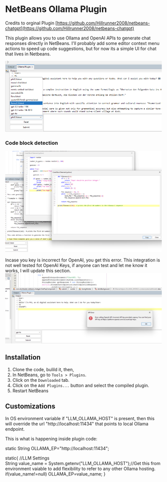 # NetBeans Ollama Plugin

Credits to orginal Plugin [https://github.com/Hillrunner2008/netbeans-chatgpt](https://github.com/Hillrunner2008/netbeans-chatgpt)

This plugin allows you to use Ollama and OpenAI APIs to generate chat responses directly in NetBeans. I'll probably add some editor context menu actions to speed up code suggestions, but for now its a simple UI for chat that lives in Netbeans.

![Screenshot](screenshots/OpenAIAndOllama2.png)

### Code block detection

![Screenshot](screenshots/ollamaCodeDetect.png)

Incase you key is incorrect for OpenAI, you get this error. This integration is not well tested fot OpenAI Keys, if anyone can test and let me know it works, I will update this section.
![Screenshot](screenshots/OpenAIKeyError.png)

## Installation

1. Clone the code, bulild it, then,
2. In NetBeans, go to `Tools > Plugins`.
3. Click on the `Downloaded` tab.
4. Click on the `Add Plugins...` button and select the compiled plugin.
5. Restart NetBeans

## Customizations
In OS environment variable if "LLM_OLLAMA_HOST" is present, then this will override the url "http://localhost:11434" that points to local Ollama endpoint.

This is what is happening inside plugin code:

static String OLLAMA_EP="http://localhost:11434";
 
static{
        //LLM Settings        
        String value_name = System.getenv("LLM_OLLAMA_HOST");//Get this from environment vaiable to add flexibility to refer to any other Ollama hosting.
        if(value_name!=null) OLLAMA_EP=value_name;
    }
